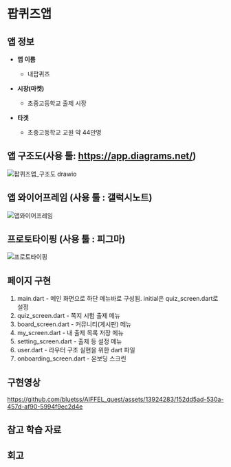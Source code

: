 # 팝퀴즈앱        

## 앱 정보

- **앱 이름** 

  - 내팝퀴즈    

- **시장(마켓)**  

  - 초중고등학교 출제 시장

- **타겟**  

  - 초중고등학교 교원 약 44만명



## 앱 구조도(사용 툴: https://app.diagrams.net/)
![팝퀴즈앱_구조도 drawio](https://github.com/bluetss/AIFFEL_quest/assets/13924283/5a3cc01f-4874-4fed-aaac-8b79df9d1cd2)




## 앱 와이어프레임 (사용 툴 : 갤럭시노트)
![앱와이어프레임](https://github.com/bluetss/AIFFEL_quest/assets/13924283/620c06cd-9a74-4931-a2d4-53d3001fbb40)



## 프로토타이핑 (사용 툴 : 피그마)
![프로토타이핑](https://github.com/bluetss/AIFFEL_quest/assets/13924283/f96b60e3-4d5a-49dc-bd77-3f5f375deefe)




## 페이지 구현
1. main.dart - 메인 화면으로 하단 메뉴바로 구성됨. initial은 quiz_screen.dart로 설정
2. quiz_screen.dart - 쪽지 시험 출제 메뉴
3. board_screen.dart - 커뮤니티(게시판) 메뉴
4. my_screen.dart - 내 출제 목록 저장 메뉴
5. setting_screen.dart - 출제 등 설정 메뉴
6. user.dart - 라우터 구조 실현을 위한 dart 파일
7. onboarding_screen.dart - 온보딩 스크린



## 구현영상 
https://github.com/bluetss/AIFFEL_quest/assets/13924283/152dd5ad-530a-457d-af90-5994f9ec2d4e




## 참고 학습 자료 


## 회고

